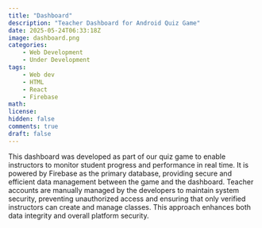 ```yaml
---
title: "Dashboard"
description: "Teacher Dashboard for Android Quiz Game"
date: 2025-05-24T06:33:18Z
image: dashboard.png
categories:
    - Web Development
    - Under Development
tags:
    - Web dev
    - HTML
    - React
    - Firebase
math: 
license: 
hidden: false
comments: true
draft: false
---
```

This dashboard was developed as part of our quiz game to enable instructors to monitor student progress and performance in real time. It is powered by Firebase as the primary database, providing secure and efficient data management between the game and the dashboard. Teacher accounts are manually managed by the developers to maintain system security, preventing unauthorized access and ensuring that only verified instructors can create and manage classes. This approach enhances both data integrity and overall platform security.